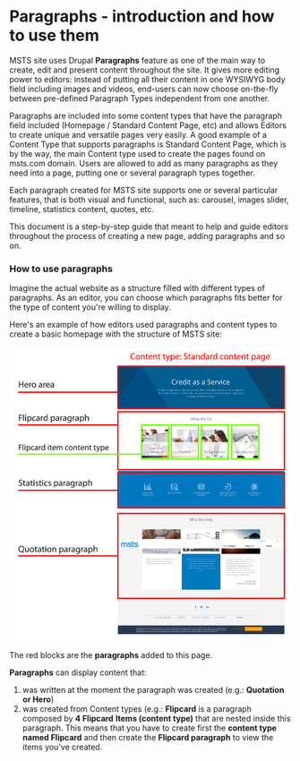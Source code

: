 # Paragraphs - introduction and how to use them

MSTS site uses Drupal **Paragraphs** feature as one of the main way to create, edit and present content throughout the site. It gives more editing power to editors: instead of putting all their content in one WYSIWYG body field including images and videos, end-users can now choose on-the-fly between pre-defined Paragraph Types independent from one another.

Paragraphs are included into some content types that have the paragraph field included \(Homepage / Standard Content Page, etc\) and allows Editors to create unique and versatile pages very easily. A good example of a Content Type that supports paragraphs is Standard Content Page, which is by the way, the main Content type used to create the pages found on msts.com domain.  Users are allowed to add as many paragraphs as they need into a page, putting one or several paragraph types together.

Each paragraph created for MSTS site supports one or several particular features, that is both visual and functional, such as: carousel, images slider, timeline, statistics content, quotes, etc.

This document is a step-by-step guide that meant to help and guide editors throughout the process of creating a new page, adding paragraphs and so on.

### How to use paragraphs <a id="how-to-use-paragraphs"></a>

Imagine the actual website as a structure filled with different types of paragraphs. As an editor, you can choose which paragraphs fits better for the type of content you're willing to display.

Here's an example of how editors used paragraphs and content types to create a basic homepage with the structure of MSTS site:

![](.gitbook/assets/scp_hompage-01.png)

The red blocks are the **paragraphs** added to this page. 

**Paragraphs** can display content that:

1. was written at the moment the paragraph was created \(e.g.: **Quotation or Hero**\)
2. was created from Content types \(e.g.: **Flipcard** is a paragraph composed by **4 Flipcard** **Items \(content type\)** that are nested inside this paragraph. This means that you have to create first the **content type named Flipcard** and then create the **Flipcard paragraph** to view the items you've created. 

